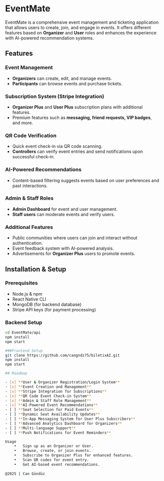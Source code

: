 # EventMate

EventMate is a comprehensive event management and ticketing application that allows users to create, join, and engage in events. It offers different features based on **Organizer** and **User** roles and enhances the experience with AI-powered recommendation systems.

## Features

### Event Management
- **Organizers** can create, edit, and manage events.
- **Participants** can browse events and purchase tickets.

### Subscription System (Stripe Integration)
- **Organizer Plus** and **User Plus** subscription plans with additional features.
- Premium features such as **messaging, friend requests, VIP badges**, and more.

### QR Code Verification
- Quick event check-in via QR code scanning.
- **Controllers** can verify event entries and send notifications upon successful check-in.

### AI-Powered Recommendations
- Content-based filtering suggests events based on user preferences and past interactions.

### Admin & Staff Roles
- **Admin Dashboard** for event and user management.
- **Staff users** can moderate events and verify users.

### Additional Features
- Public communities where users can join and interact without authentication.
- Event feedback system with AI-powered analysis.
- Advertisements for **Organizer Plus** users to promote events.

## Installation & Setup

### Prerequisites
- Node.js & npm
- React Native CLI
- MongoDB (for backend database)
- Stripe API keys (for payment processing)

### Backend Setup
```bash
cd EventMate/api
npm install
npm start

###Frontend Setup
git clone https://github.com/cangndz75/biletixAI.git
npm install
npm start

## Roadmap

- [x] **User & Organizer Registration/Login System**  
- [x] **Event Creation and Management**  
- [x] **Stripe Integration for Subscriptions**  
- [x] **QR Code Event Check-in System**  
- [x] **Admin & Staff Role Management**  
- [x] **AI-Powered Event Recommendations**  
- [ ] **Seat Selection for Paid Events**  
- [ ] **Dynamic Seat Availability Updates**  
- [ ] **In-App Messaging System for User Plus Subscribers**  
- [ ] **Advanced Analytics Dashboard for Organizers**  
- [ ] **Multi-language Support**  
- [ ] **Push Notifications for Event Reminders**  

Usage
	•	Sign up as an Organizer or User.
	•	Browse, create, or join events.
	•	Subscribe to Organizer Plus for enhanced features.
	•	Scan QR codes for event entry.
	•	Get AI-based event recommendations.
   
@2025 | Can Gündüz